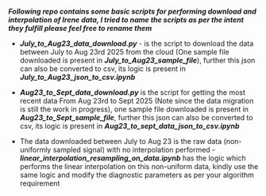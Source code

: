 ***Following repo contains some basic scripts for performing download and interpolation of Irene data, I tried to name the scripts as per the intent they fulfill please feel free to rename them***

- ***July_to_Aug23_data_download.py*** - is the script to download the data between July to Aug 23rd 2025 from the cloud (One sample file downloaded is present in ***July_to_Aug23_sample_file***), further this json can also be converted to csv, its logic is present in ***July_to_Aug23_json_to_csv.ipynb***


- ***Aug23_to_Sept_data_download.py*** is the script for getting the most recent data From Aug 23rd to Sept 2025 (Note since the data migration is still the work in progress), one sample file downloaded is present in ***Aug23_to_Sept_sample_file***,   further this json can also be converted to csv, its logic is present in ***Aug23_to_sept_data_json_to_csv.ipynb***

- The data downloaded between July to Aug 23 is the raw data (non-uniformly sampled signal) with no interpolation performed - ***linear_interpolation_resampling_on_data.ipynb*** has the logic which performs the linear interpolation on this non-uniform data, kindly use the same logic and modify the diagnostic parameters as per your algorithm requirement
